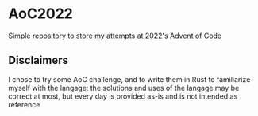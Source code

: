 # AoC2022
Simple repository to store my attempts at 2022's [Advent of Code](https://adventofcode.com/)

## Disclaimers
I chose to try some AoC challenge, and to write them in Rust to familiarize myself with the langage: the solutions and uses of the langage may be correct at most, but every day is provided as-is and is not intended as reference
